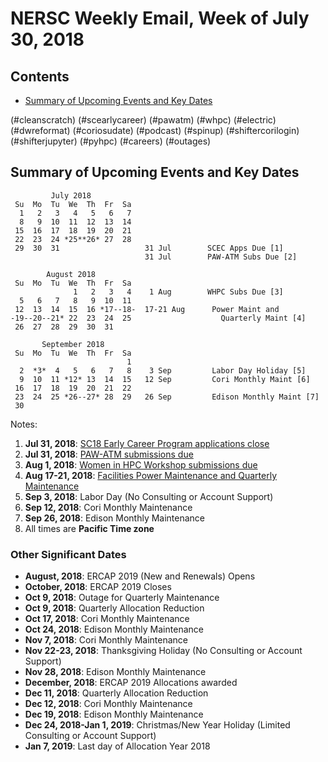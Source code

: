 # NERSC Weekly Email, Week of July 30, 2018 #

## Contents ## 

- [Summary of Upcoming Events and Key Dates](#dates)

(#cleanscratch)
(#scearlycareer)
(#pawatm)
(#whpc)
(#electric)
(#dwreformat)
(#coriosudate)
(#podcast)
(#spinup)
(#shiftercorilogin)
(#shifterjupyter)
(#pyhpc)
(#careers)
(#outages)

## Summary of Upcoming Events and Key Dates <a name="dates"/> ##

             July 2018     
     Su  Mo  Tu  We  Th  Fr  Sa
      1   2   3   4   5   6   7 
      8   9  10  11  12  13  14   
     15  16  17  18  19  20  21   
     22  23  24 *25**26* 27  28       
     29  30  31                   31 Jul        SCEC Apps Due [1] 
                                  31 Jul        PAW-ATM Subs Due [2]

            August 2018    
     Su  Mo  Tu  We  Th  Fr  Sa
                  1   2   3   4    1 Aug        WHPC Subs Due [3]
      5   6   7   8   9  10  11 
     12  13  14  15  16 *17--18-  17-21 Aug      Power Maint and
    -19--20--21* 22  23  24  25                    Quarterly Maint [4]
     26  27  28  29  30  31  

           September 2018   
     Su  Mo  Tu  We  Th  Fr  Sa
                              1 
      2  *3*  4   5   6   7   8    3 Sep         Labor Day Holiday [5]
      9  10  11 *12* 13  14  15   12 Sep         Cori Monthly Maint [6]
     16  17  18  19  20  21  22 
     23  24  25 *26--27* 28  29   26 Sep         Edison Monthly Maint [7]
     30          

Notes:

1. **Jul 31, 2018**: [SC18 Early Career Program applications close](#scearlycareer)
2. **Jul 31, 2018**: [PAW-ATM submissions due](#pawatm)
3. **Aug 1, 2018**: [Women in HPC Workshop submissions due](#whpc)
4. **Aug 17-21, 2018**: [Facilities Power Maintenance and Quarterly Maintenance](#electric)
5. **Sep 3, 2018**: Labor Day (No Consulting or Account Support)
6. **Sep 12, 2018**: Cori Monthly Maintenance
7. **Sep 26, 2018**: Edison Monthly Maintenance
8. All times are **Pacific Time zone**


### Other Significant Dates ###
- **August, 2018**: ERCAP 2019 (New and Renewals) Opens
- **October, 2018**: ERCAP 2019 Closes
- **Oct  9, 2018**: Outage for Quarterly Maintenance
- **Oct  9, 2018**: Quarterly Allocation Reduction
- **Oct  17, 2018**: Cori Monthly Maintenance
- **Oct  24, 2018**: Edison Monthly Maintenance
- **Nov  7, 2018**: Cori Monthly Maintenance
- **Nov 22-23, 2018**: Thanksgiving Holiday (No Consulting or Account Support)
- **Nov  28, 2018**: Edison Monthly Maintenance
- **December, 2018**: ERCAP 2019 Allocations awarded
- **Dec  11, 2018**: Quarterly Allocation Reduction
- **Dec  12, 2018**: Cori Monthly Maintenance
- **Dec  19, 2018**: Edison Monthly Maintenance
- **Dec 24, 2018-Jan 1, 2019**: Christmas/New Year Holiday (Limited Consulting or Account Support)
- **Jan 7, 2019**: Last day of Allocation Year 2018


